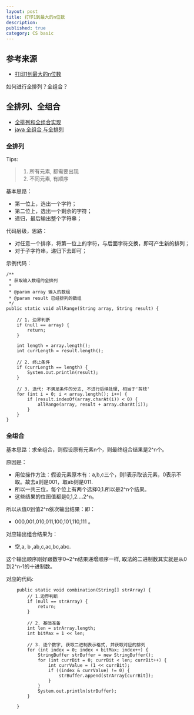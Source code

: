 ```yaml
---
layout: post
title: 打印1到最大的n位数
description: 
published: true
category: CS basic
---
```




## 参考来源

* [打印1到最大的n位数][打印1到最大的n位数]

如何进行全排列？全组合？

## 全排列、全组合

* [全排列和全组合实现][全排列和全组合实现]
* [java 全组合 与全排列](http://www.cnblogs.com/lifegoesonitself/p/3225803.html)

### 全排列

Tips:

> 1. 所有元素, 都需要出现
> 2. 不同元素, 有顺序

基本思路：

* 第一位上，选出一个字符；
* 第二位上，选出一个剩余的字符；
* 递归，最后输出整个字符串；

代码层级，思路：

* 对任意一个排序，将第一位上的字符，与后面字符交换，即可产生新的排列；
* 对于子字符串，递归下去即可；

示例代码：

    /**
     * 获取输入数组的全排列
     *
     * @param array 输入的数组
     * @param result 已经排列的数组
     */
    public static void allRange(String array, String result) {

        // 1. 边界判断
        if (null == array) {
            return;
        }

        int length = array.length();
        int currLength = result.length();

        // 2. 终止条件
        if (currLength == length) {
            System.out.println(result);
        }

        // 3. 迭代: 不满足条件的分支, 不进行后续处理, 相当于'剪枝'
        for (int i = 0; i < array.length(); i++) {
            if (result.indexOf(array.charAt(i)) < 0) {
                allRange(array, result + array.charAt(i));
            }
        }
    }


### 全组合

基本思路：求全组合，则假设原有元素n个，则最终组合结果是2^n个。

原因是：

* 用位操作方法：假设元素原本有：a,b,c三个，则1表示取该元素，0表示不取。故去a则是001，取ab则是011.
* 所以一共三位，每个位上有两个选择0,1.所以是2^n个结果。
* 这些结果的位图值都是0,1,2....2^n。

所以从值0到值2^n依次输出结果：即：

* 000,001,010,011,100,101,110,111 。

对应输出组合结果为：

* 空,a, b ,ab,c,ac,bc,abc.

这个输出顺序刚好跟数字0~2^n结果递增顺序一样, 取法的二进制数其实就是从0到2^n-1的十进制数。

对应的代码:

```
    public static void combination(String[] strArray) {
        // 1.边界判断
        if (null == strArray) {
            return;
        }

        // 2. 基础准备
        int len = strArray.length;
        int bitMax = 1 << len;

        // 3. 逐个数字, 获取二进制表示格式, 并获取对应的排列
        for (int index = 0; index < bitMax; index++) {
            StringBuffer strBuffer = new StringBuffer();
            for (int currBit = 0; currBit < len; currBit++) {
                int currValue = (1 << currBit);
                if ((index & currValue) != 0) {
                    strBuffer.append(strArray[currBit]);
                }
            }
            System.out.println(strBuffer);
        }

    }
```




[NingG]:    http://ningg.github.com  "NingG"


[打印1到最大的n位数]:			http://blog.csdn.net/zhaojinjia/article/details/8776639
[全排列和全组合实现]:			http://wuchong.me/blog/2014/07/28/permutation-and-combination-realize/#